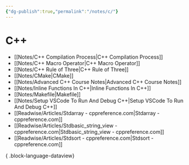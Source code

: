 ```yaml
---
{"dg-publish":true,"permalink":"/notes/c/"}
---
```





# C++
- [[Notes/C++ Compilation Process\|C++ Compilation Process]]
- [[Notes/C++ Macro Operator\|C++ Macro Operator]]
- [[Notes/C++ Rule of Three\|C++ Rule of Three]]
- [[Notes/CMake\|CMake]]
- [[Notes/Advanced C++ Course Notes\|Advanced C++ Course Notes]]
- [[Notes/Inline Functions In C++\|Inline Functions In C++]]
- [[Notes/Makefile\|Makefile]]
- [[Notes/Setup VSCode To Run And Debug C++\|Setup VSCode To Run And Debug C++]]
- [[Readwise/Articles/Stdarray - cppreference.com\|Stdarray - cppreference.com]]
- [[Readwise/Articles/Stdbasic_string_view - cppreference.com\|Stdbasic_string_view - cppreference.com]]
- [[Readwise/Articles/Stdsort - cppreference.com\|Stdsort - cppreference.com]]

{ .block-language-dataview}

